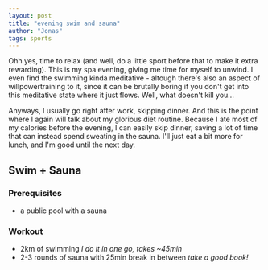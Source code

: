 ```yaml
---
layout: post
title: "evening swim and sauna"
author: "Jonas"
tags: sports
---
```


Ohh yes, time to relax (and well, do a little sport before that to make it extra rewarding). This is my spa evening, giving me time for myself to unwind. I even find the swimming kinda meditative - altough there's also an aspect of willpowertraining to it, since it can be brutally boring if you don't get into this meditative state where it just flows. Well, what doesn't kill you...

Anyways, I usually go right after work, skipping dinner. And this is the point where I again will talk about my glorious diet routine. Because I ate most of my calories before the evening, I can easily skip dinner, saving a lot of time that can instead spend sweating in the sauna. I'll just eat a bit more for lunch, and I'm good until the next day. 



## Swim + Sauna

### Prerequisites

- a public pool with a sauna

### Workout

- 2km of swimming
*I do it in one go, takes ~45min*
- 2-3 rounds of sauna with 25min break in between
*take a good book!*


